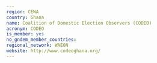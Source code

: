 ```yaml
---
region: CEWA
country: Ghana
name: Coalition of Domestic Election Observers (CODEO)
acronym: CODEO
is_member: yes
no_gndem_member_countries: 
regional_network: WAEON
website: http://www.codeoghana.org/
---
```


